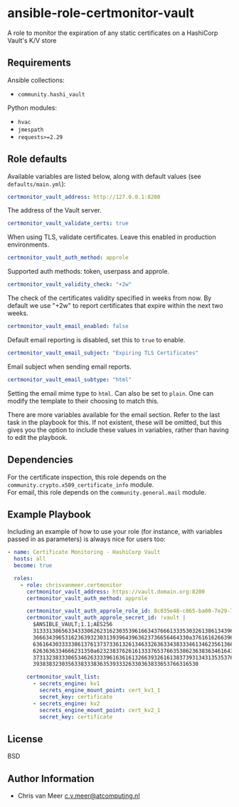 ansible-role-certmonitor-vault
========================

A role to monitor the expiration of any static certificates on a HashiCorp Vault's K/V store

Requirements
------------

Ansible collections:

- `community.hashi_vault`

Python modules:

- `hvac`
- `jmespath`
- `requests>=2.29`

Role defaults
-------------

Available variables are listed below, along with default values (see `defaults/main.yml`):

```yml
certmonitor_vault_address: http://127.0.0.1:8200
```

The address of the Vault server.

```yml
certmonitor_vault_validate_certs: true
```

When using TLS, validate certificates. Leave this enabled in production environments.

```yml
certmonitor_vault_auth_method: approle
```

Supported auth methods: token, userpass and approle.

```yml
certmonitor_vault_validity_check: "+2w"
```

The check of the certificates validity specified in weeks from now. By default we use "+2w" to report certificates that expire within the next two weeks.

```yml
certmonitor_vault_email_enabled: false
```

Default email reporting is disabled, set this to `true` to enable.

```yml
certmonitor_vault_email_subject: "Expiring TLS Certificates"
```

Email subject when sending email reports.

```yml
certmonitor_vault_email_subtype: "html"
```

Setting the email mime type to `html`. Can also be set to `plain`. One can modify the template to their choosing to match this.

There are more variables available for the email section. Refer to the last task in the playbook for this. If not existent, these will be omitted, but this gives you the option to include these values in variables, rather than having to edit the playbook.

Dependencies
------------

For the certificate inspection, this role depends on the `community.crypto.x509_certificate_info` module.  
For email, this role depends on the `community.general.mail` module.

Example Playbook
----------------

Including an example of how to use your role (for instance, with variables passed in as parameters) is always nice for users too:

```yml
- name: Certificate Monitoring - HashiCorp Vault
  hosts: all
  become: true

  roles:
    - role: chrisvanmeer.certmonitor
      certmonitor_vault_address: https://vault.domain.org:8200
      certmonitor_vault_auth_method: approle

      certmonitor_vault_auth_approle_role_id: 8c035e48-c065-ba00-7e29-73a387f5938b
      certmonitor_vault_auth_approle_secret_id: !vault |
        $ANSIBLE_VAULT;1.1;AES256
        31333138656334333062623162303539616634376661333530326138613439656362313037316631
        3666343965316236393230313939643963623736656464330a376161626639656137333135656236
        63616430333338613761373733613261346332636334383334613462356136636661366365363162
        6263636334666231350a623238376261613337653766353862363836346164383364356138313765
        37313238333065346263333961636161326639326161383739313431353537626630373535666436
        3938383230356338333836353933326330363833653766316530

      certmonitor_vault_list:
        - secrets_engine: kv1
          secrets_engine_mount_point: cert_kv1_1
          secret_key: certificate
        - secrets_engine: kv2
          secrets_engine_mount_point: cert_kv2_1
          secret_key: certificate
```

License
-------

BSD

Author Information
------------------

- Chris van Meer <c.v.meer@atcomputing.nl>
